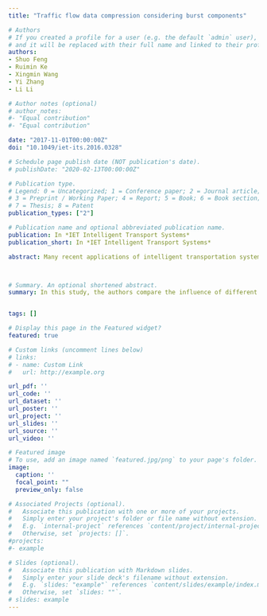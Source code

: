 ```yaml
---
title: "Traffic flow data compression considering burst components"

# Authors
# If you created a profile for a user (e.g. the default `admin` user), write the username (folder name) here 
# and it will be replaced with their full name and linked to their profile.
authors:
- Shuo Feng
- Ruimin Ke
- Xingmin Wang
- Yi Zhang
- Li Li

# Author notes (optional)
# author_notes:
#- "Equal contribution"
#- "Equal contribution"

date: "2017-11-01T00:00:00Z"
doi: "10.1049/iet-its.2016.0328"

# Schedule page publish date (NOT publication's date).
# publishDate: "2020-02-13T00:00:00Z"

# Publication type.
# Legend: 0 = Uncategorized; 1 = Conference paper; 2 = Journal article;
# 3 = Preprint / Working Paper; 4 = Report; 5 = Book; 6 = Book section;
# 7 = Thesis; 8 = Patent
publication_types: ["2"]

# Publication name and optional abbreviated publication name.
publication: In *IET Intelligent Transport Systems*
publication_short: In *IET Intelligent Transport Systems*

abstract: Many recent applications of intelligent transportation systems require both real-time and network-wide traffic flow data as input. However, as the detection time and network size increase, the data volume may become very large in terms of both dimension and scale. To address this concern, various traffic flow data compression methods have been proposed, which archive the low-dimensional subspace rather than the original data. Many studies have shown the traffic flow data consist of different components, i.e. low-dimensional intra-day trend, Gaussian type fluctuation and burst components. Existing compression methods cannot compress the burst components well and provide very limited choices of compression ratio (CR). A better compression method should have the ability to archive all the dominant information in different components of traffic flow data. In this study, the authors compare the influence of different data reformatting, archive the bursts defined before in descending order with respect to the absolute value of the burst points and propose a flexible compression framework to balance between burst components and low-dimensional intra-day trend. Experimental results show that the proposed framework promotes the reconstruction accuracy significantly. Moreover, the proposed framework provides more flexible choices with respect to CR, which can benefit a variety of applications.



# Summary. An optional shortened abstract.
summary: In this study, the authors compare the influence of different data reformatting, archive the bursts defined before in descending order with respect to the absolute value of the burst points and propose a flexible compression framework to balance between burst components and low-dimensional intra-day trend.


tags: []

# Display this page in the Featured widget?
featured: true

# Custom links (uncomment lines below)
# links:
# - name: Custom Link
#   url: http://example.org

url_pdf: ''
url_code: ''
url_dataset: ''
url_poster: ''
url_project: ''
url_slides: ''
url_source: ''
url_video: ''

# Featured image
# To use, add an image named `featured.jpg/png` to your page's folder. 
image:
  caption: ''
  focal_point: ""
  preview_only: false

# Associated Projects (optional).
#   Associate this publication with one or more of your projects.
#   Simply enter your project's folder or file name without extension.
#   E.g. `internal-project` references `content/project/internal-project/index.md`.
#   Otherwise, set `projects: []`.
#projects:
#- example

# Slides (optional).
#   Associate this publication with Markdown slides.
#   Simply enter your slide deck's filename without extension.
#   E.g. `slides: "example"` references `content/slides/example/index.md`.
#   Otherwise, set `slides: ""`.
# slides: example
---
```



